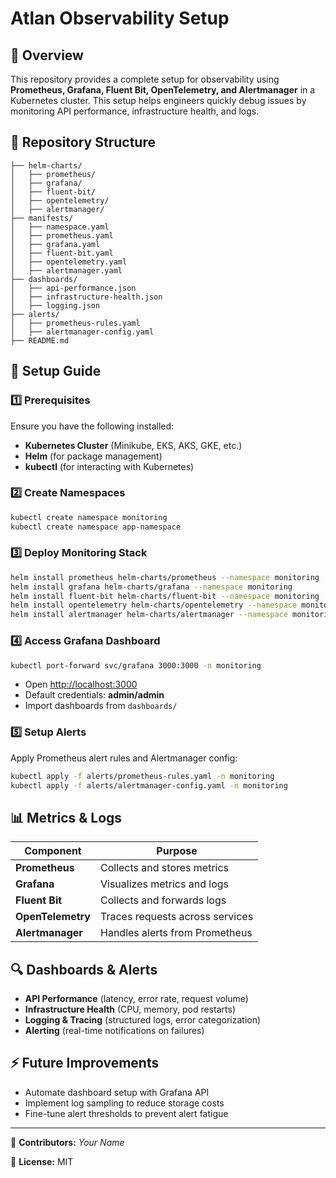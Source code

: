 # Atlan Observability Setup

## 📌 Overview
This repository provides a complete setup for observability using **Prometheus, Grafana, Fluent Bit, OpenTelemetry, and Alertmanager** in a Kubernetes cluster. This setup helps engineers quickly debug issues by monitoring API performance, infrastructure health, and logs.

## 📂 Repository Structure
```
├── helm-charts/
│   ├── prometheus/
│   ├── grafana/
│   ├── fluent-bit/
│   ├── opentelemetry/
│   ├── alertmanager/
├── manifests/
│   ├── namespace.yaml
│   ├── prometheus.yaml
│   ├── grafana.yaml
│   ├── fluent-bit.yaml
│   ├── opentelemetry.yaml
│   ├── alertmanager.yaml
├── dashboards/
│   ├── api-performance.json
│   ├── infrastructure-health.json
│   ├── logging.json
├── alerts/
│   ├── prometheus-rules.yaml
│   ├── alertmanager-config.yaml
├── README.md
```

## 🚀 Setup Guide
### 1️⃣ Prerequisites
Ensure you have the following installed:
- **Kubernetes Cluster** (Minikube, EKS, AKS, GKE, etc.)
- **Helm** (for package management)
- **kubectl** (for interacting with Kubernetes)

### 2️⃣ Create Namespaces
```bash
kubectl create namespace monitoring
kubectl create namespace app-namespace
```

### 3️⃣ Deploy Monitoring Stack
```bash
helm install prometheus helm-charts/prometheus --namespace monitoring
helm install grafana helm-charts/grafana --namespace monitoring
helm install fluent-bit helm-charts/fluent-bit --namespace monitoring
helm install opentelemetry helm-charts/opentelemetry --namespace monitoring
helm install alertmanager helm-charts/alertmanager --namespace monitoring
```

### 4️⃣ Access Grafana Dashboard
```bash
kubectl port-forward svc/grafana 3000:3000 -n monitoring
```
- Open [http://localhost:3000](http://localhost:3000)
- Default credentials: **admin/admin**
- Import dashboards from `dashboards/`

### 5️⃣ Setup Alerts
Apply Prometheus alert rules and Alertmanager config:
```bash
kubectl apply -f alerts/prometheus-rules.yaml -n monitoring
kubectl apply -f alerts/alertmanager-config.yaml -n monitoring
```

## 📊 Metrics & Logs
| **Component**    | **Purpose** |
|-----------------|-------------|
| **Prometheus**  | Collects and stores metrics |
| **Grafana**     | Visualizes metrics and logs |
| **Fluent Bit**  | Collects and forwards logs |
| **OpenTelemetry** | Traces requests across services |
| **Alertmanager** | Handles alerts from Prometheus |

## 🔍 Dashboards & Alerts
- **API Performance** (latency, error rate, request volume)
- **Infrastructure Health** (CPU, memory, pod restarts)
- **Logging & Tracing** (structured logs, error categorization)
- **Alerting** (real-time notifications on failures)

## ⚡ Future Improvements
- Automate dashboard setup with Grafana API
- Implement log sampling to reduce storage costs
- Fine-tune alert thresholds to prevent alert fatigue

---
🎯 **Contributors:** _Your Name_

🔗 **License:** MIT
